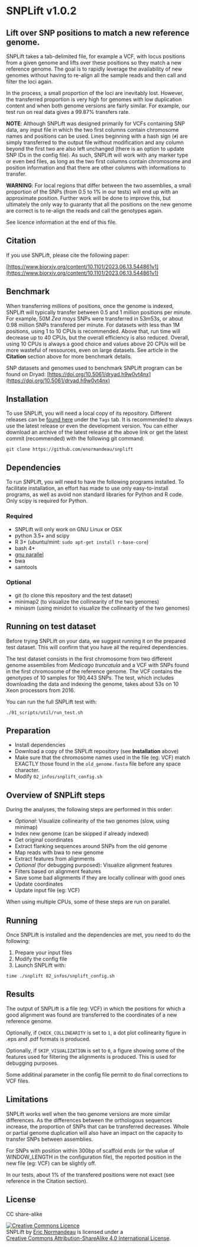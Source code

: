 # SNPLift v1.0.2

## Lift over SNP positions to match a new reference genome.

SNPLift takes a tab-delimited file, for example a VCF, with locus positions
from a given genome and lifts over these positions so they match a new
reference genome. The goal is to rapidly leverage the availability of new
genomes without having to re-align all the sample reads and then call and
filter the loci again.

In the process, a small proportion of the loci are inevitably lost. However,
the transferred proportion is very high for genomes with low duplication
content and when both genome versions are fairly similar. For example, our test
run on real data gives a 99.87% transfers rate.

**NOTE**: Although SNPLift was designed primarily for VCFs containing SNP data,
any input file in which the two first columns contain chromosome names and
positions can be used. Lines beginning with a hash sign (`#`) are simply
transferred to the output file without modification and any column beyond the
first two are also left unchanged (there is an option to update SNP IDs in the
config file). As such, SNPLift will work with any marker type or even bed
files, as long as the two first columns contain chromosome and position
information and that there are other columns with informations to transfer.

**WARNING**: For local regions that differ between the two assemblies, a small
proportion of the SNPs (from 0.5 to 1% in our tests) will end up with an
approximate position. Further work will be done to improve this, but ultimately
the only way to guaranty that all the positions on the new genome are correct
is to re-align the reads and call the genotypes again.

See licence information at the end of this file.

## Citation

If you use SNPLift, please cite the following paper:

[https://www.biorxiv.org/content/10.1101/2023.06.13.544861v1](https://www.biorxiv.org/content/10.1101/2023.06.13.544861v1)

## Benchmark

When transferring millions of positions, once the genome is indexed, SNPLift
will typically transfer between 0.5 and 1 million positions per minute. For
example, 50M *Zea mays* SNPs were transferred in 53m53s, or about 0.98 million
SNPs transfered per minute. For datasets with less than 1M positions, using 1
to 10 CPUs is recommended. Above that, run time will decrease up to 40 CPUs,
but the overall efficiency is also reduced. Overall, using 10 CPUs is always a
good choice and values above 20 CPUs will be more wasteful of ressources, even
on large datasets. See article in the **Citation** section above for more
benchmark details.

SNP datasets and genomes used to benchmark SNPLift program can be found on Dryad:
[https://doi.org/10.5061/dryad.h9w0vt4nx](https://doi.org/10.5061/dryad.h9w0vt4nx)

## Installation

To use SNPLift, you will need a local copy of its repository. Different
releases can be [found here](https://github.com/enormandeau/SNPLift/tags)
under the `Tags` tab. It is recommended to always use the latest release or
even the development version. You can either download an archive of the latest
release at the above link or get the latest commit (recommended) with the
following git command:

```
git clone https://github.com/enormandeau/snplift
```

## Dependencies

To run SNPLift, you will need to have the following programs installed. To
facilitate installation, an effort has made to use only easy-to-install
programs, as well as avoid non standard libraries for Python and R code.
Only scipy is required for Python.

### Required

- SNPLift will only work on GNU Linux or OSX
- python 3.5+ and scipy
- R 3+ (ubuntu/mint: `sudo apt-get install r-base-core`)
- bash 4+
- [gnu parallel](https://www.gnu.org/software/parallel/)
- bwa
- samtools

### Optional

- git (to clone this repository and the test dataset)
- minimap2 (to visualize the collinearity of the two genomes)
- miniasm (using minidot to visualize the collinearity of the two genomes)

## Running on test dataset

Before trying SNPLift on your data, we suggest running it on the prepared test
dataset. This will confirm that you have all the required dependencies.

The test dataset consists in the first chromosome from two different genome
assemblies from *Medicago truncatula* and a VCF with SNPs found in the first
chromosome of the reference genome. The VCF contains the genotypes of 10
samples for 190,443 SNPs. The test, which includes downloading the data and
indexing the genome, takes about 53s on 10 Xeon processors from 2016.

You can run the full SNPLift test with:

```
./01_scripts/util/run_test.sh
```

## Preparation

- Install dependencies
- Download a copy of the SNPLift repository (see **Installation** above)
- Make sure that the chromosome names used in the file (eg: VCF) match EXACTLY
  those found in the `old_genome.fasta` file before any space character.
- Modify `02_infos/snplift_config.sh`

## Overview of SNPLift steps

During the analyses, the following steps are performed in this order:

- *Optional*: Visualize collinearity of the two genomes (slow, using minimap)
- Index new genome (can be skipped if already indexed)
- Get original coordinates
- Extract flanking sequences around SNPs from the old genome
- Map reads with bwa to new genome
- Extract features from alignments
- *Optional* (for debugging purposed): Visualize alignment features
- Filters based on alignment features
- Save some bad alignments if they are locally collinear with good ones
- Update coordinates
- Update input file (eg: VCF)

When using multiple CPUs, some of these steps are run on parallel.

## Running

Once SNPLift is installed and the dependencies are met, you need to do the
following:

1. Prepare your input files
1. Modify the config file
1. Launch SNPLift with:

```
time ./snplift 02_infos/snplift_config.sh
```

## Results

The output of SNPLift is a file (eg: VCF) in which the positions for which a
good alignment was found are transferred to the coordinates of a new reference
genome.

Optionally, if `CHECK_COLLINEARITY` is set to `1`, a dot plot collinearity
figure in .eps and .pdf formats is produced.

Optionally, if `SKIP_VISUALIZATION` is set to `0`, a figure showing some of the
features used for filtering the alignments is produced. This is used for
debugging purposes.

Some additinal parameter in the config file permit to do final corrections to
VCF files.

## Limitations

SNPLift works well when the two genome versions are more similar differences.
As the differences between the orthologous sequences increase, the proportion
of SNPs that can be transferred decreases. Whole or partial genome duplication
will also have an impact on the capacity to transfer SNPs between assemblies.

For SNPs with position within 300bp of scaffold ends (or the value of
WINDOW_LENGTH in the configuration file), the reported position in the new file
(eg: VCF) can be slightly off.

In our tests, about 1% of the transfered positions were not exact (see
reference in the Citation section).

## License

CC share-alike

<a rel="license" href="http://creativecommons.org/licenses/by-sa/4.0/"><img alt="Creative Commons Licence" style="border-width:0" src="https://i.creativecommons.org/l/by-sa/4.0/88x31.png" /></a><br /><span xmlns:dct="http://purl.org/dc/terms/" property="dct:title">SNPLift</span> by <span xmlns:cc="http://creativecommons.org/ns#" property="cc:attributionName">[Eric Normandeau](https://github.com/enormandeau)</span> is licensed under a  
<a rel="license" href="http://creativecommons.org/licenses/by-sa/4.0/">Creative Commons Attribution-ShareAlike 4.0 International License</a>.
